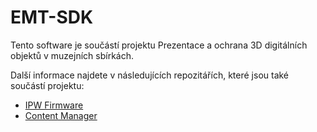 EMT-SDK
=======

Tento software je součástí projektu Prezentace a ochrana 3D digitálních objektů v muzejních sbírkách.

Další informace najdete v následujících repozitářích, které jsou také součástí projektu:

- [IPW Firmware](https://github.com/iimcz/ipw-firmware.git)
- [Content Manager](https://github.com/iimcz/cmtoolbox.git)
